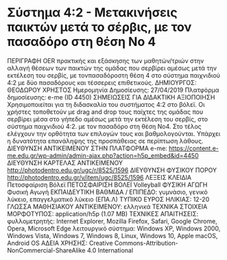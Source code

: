 # Σύστημα 4:2 - Μετακινήσεις παικτών μετά το σέρβις, με τον πασαδόρο στη θέση Νο 4
ΠΕΡΙΓΡΑΦΗ
OER πρακτικής και εξάσκησης των μαθητών/τριών στην αλλαγή θέσεων των παικτών της ομάδας που σερβίρει αμέσως μετά την εκτέλεση του σερβίς, με τονπασαδόροστη θέση 4 στο σύστημα παιχνιδιού 4:2 με δύο πασαδόρους και τέσσερεις επιθετικούς.
ΔΗΜΙΟΥΡΓΟΣ:
ΘΕΟΔΩΡΟΥ ΧΡΗΣΤΟΣ
Ημερομηνία Δημοσίευσης: 27/04/2019
Πλατφόρμα δημοσίευσης: 
e-me (ID 4450)
ΣΗΜΕΙΩΣΕΙΣ ΓΙΑ ΔΙΔΑΚΤΙΚΗ ΑΞΙΟΠΟΙΗΣΗ
Χρησιμοποιείται για τη διδασκαλία του συστήματος 4:2 στο βόλεϊ. Οι χρήστες τοποθετούν με drag and drop τους παίχτες της ομάδας που σερβίρει μέσα στο γήπεδο αμέσως μετά την εκτέλεση του σερβίς, στο σύστημα παιχνιδιού 4:2. με τον πασαδόρο στη θέση Νο4. Στο τέλος ελέγχουν την ορθότητα των επιλογών τους και βαθμολογούνται. Υπάρχει η δυνατότητα επανάληψης της προσπάθειας σε περίπτωση λάθους.
ΔΙΕΥΘΥΝΣΗ ΑΝΤΙΚΕΙΜΕΝΟΥ ΣΤΗΝ ΠΛΑΤΦΟΡΜΑ e-me:
https://content.e-me.edu.gr/wp-admin/admin-ajax.php?action=h5p_embed&id=4450
ΔΙΕΥΘΥΝΣΗ ΚΑΡΤΕΛΑΣ ΑΝΤΙΚΕΙΜΕΝΟΥ
http://photodentro.edu.gr/ugc/r/8525/1596
ΔΙΕΥΘΥΝΣΗ ΦΥΣΙΚΟΥ ΠΟΡΟΥ
http://photodentro.edu.gr/v/item/ugc/8525/1596
ΛΕΞΕΙΣ ΚΛΕΙΔΙΑ
Πετοσφαίριση Βόλεϊ ΠΕΤΟΣΦΑΙΡΙΣΗ ΒΟΛΕΪ Volleyball ΦΥΣΙΚΗ ΑΓΩΓΗ Φυσική Αγωγή
ΕΚΠΑΙΔΕΥΤΙΚΗ ΒΑΘΜΙΔΑ / ΕΠΙΠΕΔΟ:
γυμνάσιο, γενικό λύκειο, επαγγελματικό λύκειο (ΕΠΑ.Λ)
ΤΥΠΙΚΟ ΕΥΡΟΣ ΗΛΙΚΙΑΣ:
12-20
ΓΛΩΣΣΑ ΜΑΘΗΣΙΑΚΟΥ ΑΝΤΙΚΕΙΜΕΝΟΥ:
ελληνικά
ΤΕΧΝΙΚΑ ΣΤΟΙΧΕΙΑ
ΜΟΡΦΟΤΥΠΟΣ:
application/h5p (1.07 MB)
ΤΕΧΝΙΚΕΣ ΑΠΑΙΤΗΣΕΙΣ:
φυλλομετρητής: Internet Explorer, Mozilla Firefox, Safari, Google Chrome, Opera, Microsoft Edge
λειτουργικό σύστημα: Windows XP, Windows 2000, Windows Vista, Windows 7, Windows 8, Linux, Windows 10, Apple macOS, Android OS
ΑΔΕΙΑ ΧΡΗΣΗΣ:
Creative Commons-Attribution-NonCommercial-ShareAlike 4.0 International
